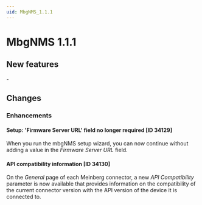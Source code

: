 ```yaml
---
uid: MbgNMS_1.1.1
---
```


# MbgNMS 1.1.1

## New features

\-

## Changes

### Enhancements

#### Setup: 'Firmware Server URL' field no longer required [ID 34129]

When you run the mbgNMS setup wizard, you can now continue without adding a value in the *Firmware Server URL* field.

#### API compatibility information [ID 34130]

On the *General* page of each Meinberg connector, a new *API Compatibility* parameter is now available that provides information on the compatibility of the current connector version with the API version of the device it is connected to.
